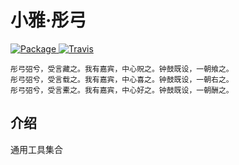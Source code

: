 # 小雅·彤弓

<p align="left">
    <a href="https://pypi.python.org/pypi/tonggong">
        <img src="https://img.shields.io/pypi/v/tonggong.svg" alt="Package" />
    </a>
    <a href="https://travis-ci.org/arcticdata/tonggong">
        <img src="https://img.shields.io/travis/arcticdata/tonggong.svg" alt="Travis" />
    </a>
</p>

```
彤弓弨兮，受言藏之。我有嘉宾，中心贶之。钟鼓既设，一朝飨之。
彤弓弨兮，受言载之。我有嘉宾，中心喜之。钟鼓既设，一朝右之。
彤弓弨兮，受言櫜之。我有嘉宾，中心好之。钟鼓既设，一朝酬之。
```

## 介绍

通用工具集合
